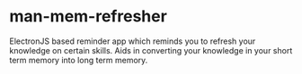 # man-mem-refresher
ElectronJS based reminder app which reminds you to refresh your knowledge on certain skills. Aids in converting your knowledge in your short term memory into long term memory. 
